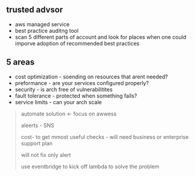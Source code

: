 ## trusted advsor

- aws managed service
- best practice auditng tool
- scan 5 different parts of account and look for places when one could imporve adoption of recommended best practices

## 5 areas

- cost optimization - soending on resources that arent needed?
- preformance - are your services configured properly?
- security - is arch free of vulnerabilitites
- fault tolerance - protected when something fails?
- service limits - can your arch scale

> automate solution <- focus on awwess
>
> aleerts - SNS
>
> cost- to get mmost useful checks - will need business or enterprise support plan
>
> will not fix only alert
>
> use eventbridge to kick off lambda to solve the problem
